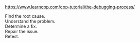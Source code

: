 https://www.learncpp.com/cpp-tutorial/the-debugging-process/

Find the root cause.  
Understand the problem.  
Determine a fix.  
Repair the issue.  
Retest.  